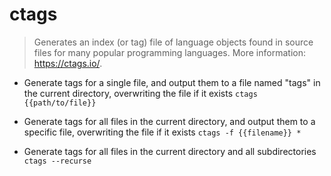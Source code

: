 # ctags
> Generates an index (or tag) file of language objects found in source files for many popular programming languages.
> More information: <https://ctags.io/>.

- Generate tags for a single file, and output them to a file named "tags" in the current directory, overwriting the file if it exists
`ctags {{path/to/file}}`

- Generate tags for all files in the current directory, and output them to a specific file, overwriting the file if it exists
`ctags -f {{filename}} *`

- Generate tags for all files in the current directory and all subdirectories
`ctags --recurse`
